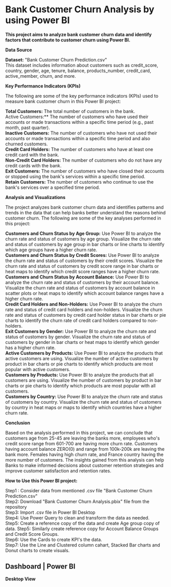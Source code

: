 **<h1>Bank Customer Churn Analysis by using Power BI</h1>**

**This project aims to analyze bank customer churn data and identify factors that contribute to customer churn using Power BI.**  

**Data Source**  

**Dataset:** "Bank Customer Churn Prediction.csv"  
This dataset includes information about customers such as credit_score, country, gender, age, tenure, balance, products_number, credit_card, active_member, churn, and more.  

**Key Performance Indicators (KPIs)**  

The following are some of the key performance indicators (KPIs) used to measure bank customer churn in this Power BI project:  

**Total Customers:** The total number of customers in the bank.  
Active Customers:** The number of customers who have used their accounts or made transactions within a specific time period (e.g., past month, past quarter).  
**Inactive Customers:** The number of customers who have not used their accounts or made transactions within a specific time period and also churned customers.  
**Credit Card Holders:** The number of customers who have at least one credit card with the bank.  
**Non-Credit Card Holders:** The number of customers who do not have any credit cards with the bank.  
**Exit Customers:** The number of customers who have closed their accounts or stopped using the bank's services within a specific time period.  
**Retain Customers:** The number of customers who continue to use the bank's services over a specified time period.  

**Analysis and Visualizations**  

The project analyzes bank customer churn data and identifies patterns and trends in the data that can help banks better understand the reasons behind customer churn. The following are some of the key analyses performed in this project:  

**Customers and Churn Status by Age Group:** Use Power BI to analyze the churn rate and status of customers by age group. Visualize the churn rate and status of customers by age group in bar charts or line charts to identify which age groups have a higher churn rate.  
**Customers and Churn Status by Credit Scores:** Use Power BI to analyze the churn rate and status of customers by their credit scores. Visualize the churn rate and status of customers by credit score range in bar charts or heat maps to identify which credit score ranges have a higher churn rate.  
**Customers and Churn Status by Account Balance:** Use Power BI to analyze the churn rate and status of customers by their account balance. Visualize the churn rate and status of customers by account balance in scatter plots or heat maps to identify which account balance ranges have a higher churn rate.  
**Credit Card Holders and Non-Holders:** Use Power BI to analyze the churn rate and status of credit card holders and non-holders. Visualize the churn rate and status of customers by credit card holder status in bar charts or pie charts to identify the churn rate of credit card holders compared to non-holders.  
**Exit Customers by Gender:** Use Power BI to analyze the churn rate and status of customers by gender. Visualize the churn rate and status of customers by gender in bar charts or heat maps to identify which gender has a higher churn rate.  
**Active Customers by Products:** Use Power BI to analyze the products that active customers are using. Visualize the number of active customers by product in bar charts or pie charts to identify which products are most popular with active customers.  
**Customers by Products:** Use Power BI to analyze the products that all customers are using. Visualize the number of customers by product in bar charts or pie charts to identify which products are most popular with all customers.  
**Customers by Country:** Use Power BI to analyze the churn rate and status of customers by country. Visualize the churn rate and status of customers by country in heat maps or maps to identify which countries have a higher churn rate.  

**Conclusion**  

Based on the analysis performed in this project, we can conclude that customers age from 25-45 are leaving the banks more, employees who's credit score range from 601-700 are having more churn rate. Customers having account balance ZERO(0) and range from 100k-200k are leaving the bank more. Females having high churn rate, and France country having the more number of customers. The insights gained from this analysis can help Banks to make informed decisions about customer retention strategies and improve customer satisfaction and retention rates.  

**How to Use this Power BI project:**  

Step1 : Consider data from mentioned .csv file
"Bank Customer Churn Prediction.csv"  
Step2: Download "Bank Customer Churn Analysis.pbix" file from the repository  
Step3: Import .csv file in Power BI Desktop  
Step4: Use Power Query to clean and transform the data as needed.  
Step5: Create a reference copy of the data and create Age group copy of data. 
Step5: Similarly create reference copy for Account Balance Groups and Credit Score Groups.  
Step6: Use the Cards to create KPI's the data.  
Step7: Use the Line and Clustered column cahart, Stacked Bar charts and Donut charts to create visuals.  

**<h2>Dashboard | Power BI</h2>**  

**Desktop View**  



